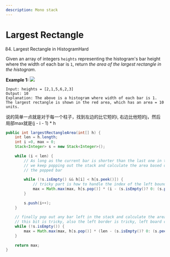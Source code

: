 ```yaml
---
description: Mono stack
---
```


# Largest Rectangle



84. Largest Rectangle in HistogramHard

Given an array of integers `heights` representing the histogram's bar height where the width of each bar is `1`, return _the area of the largest rectangle in the histogram_.

**Example 1:** ![](https://assets.leetcode.com/uploads/2021/01/04/histogram.jpg)

```text
Input: heights = [2,1,5,6,2,3]
Output: 10
Explanation: The above is a histogram where width of each bar is 1.
The largest rectangle is shown in the red area, which has an area = 10 units.
```

说的简单一点就是对于每一个柱子，找到左边的比它短的i, 右边比他短的j，然后局部max就是\(j - i - 1\) \* h

```java
public int largestRectangleArea(int[] h) {
    int len = h.length;
    int i =0, max = 0;
    Stack<Integer> s = new Stack<Integer>();
    
    while (i < len) {
        // As long as the current bar is shorter than the last one in the stack
        // we keep popping out the stack and calculate the area based on
        // the popped bar
        
        while (!s.isEmpty() && h[i] < h[s.peek()]) {
            // tricky part is how to handle the index of the left bound
            max = Math.max(max, h[s.pop()] * (i - (s.isEmpty()? 0: (s.peek()+1))));
        }
        
        s.push(i++);
    }
    
    // finally pop out any bar left in the stack and calculate the area based on it
    // this bit is tricky, also the left border is tricky, left board can take 1 as an example
    while (!s.isEmpty()) {
        max = Math.max(max, h[s.pop()] * (len - (s.isEmpty()? 0: (s.peek()+1))));
    }
    
    return max;
}
```

